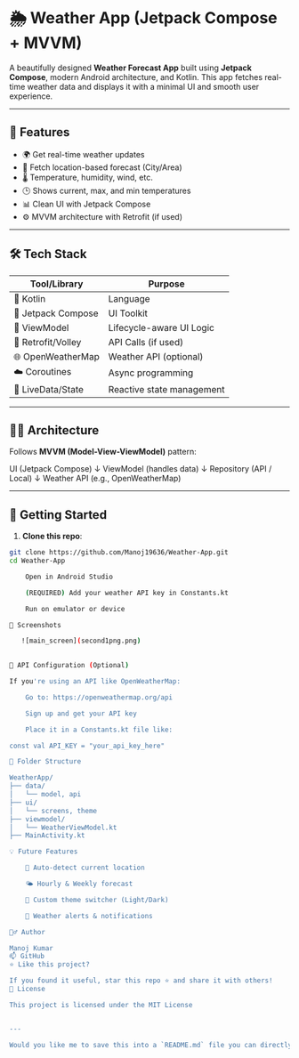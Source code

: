 # 🌦️ Weather App (Jetpack Compose + MVVM)

A beautifully designed **Weather Forecast App** built using **Jetpack Compose**, modern Android architecture, and Kotlin. This app fetches real-time weather data and displays it with a minimal UI and smooth user experience.

---

## 📱 Features

- 🌍 Get real-time weather updates
- 📍 Fetch location-based forecast (City/Area)
- 🌡️ Temperature, humidity, wind, etc.
- 🕒 Shows current, max, and min temperatures
- 📊 Clean UI with Jetpack Compose
- ⚙️ MVVM architecture with Retrofit (if used)

---

## 🛠️ Tech Stack

| Tool/Library       | Purpose                      |
|--------------------|------------------------------|
| 🧠 Kotlin           | Language                     |
| 🎨 Jetpack Compose | UI Toolkit                   |
| 🧰 ViewModel       | Lifecycle-aware UI Logic     |
| 📡 Retrofit/Volley | API Calls (if used)          |
| 🌐 OpenWeatherMap  | Weather API (optional)       |
| ☁️ Coroutines      | Async programming            |
| 🧪 LiveData/State  | Reactive state management    |

---

## 🧑‍💻 Architecture

Follows **MVVM (Model-View-ViewModel)** pattern:

UI (Jetpack Compose)
↓
ViewModel (handles data)
↓
Repository (API / Local)
↓
Weather API (e.g., OpenWeatherMap)


---

## 🚀 Getting Started

1. **Clone this repo**:

```bash
git clone https://github.com/Manoj19636/Weather-App.git
cd Weather-App

    Open in Android Studio

    (REQUIRED) Add your weather API key in Constants.kt 

    Run on emulator or device

📸 Screenshots

   ![main_screen](second1png.png)
    

🔐 API Configuration (Optional)

If you're using an API like OpenWeatherMap:

    Go to: https://openweathermap.org/api

    Sign up and get your API key

    Place it in a Constants.kt file like:

const val API_KEY = "your_api_key_here"

📂 Folder Structure

WeatherApp/
├── data/
│   └── model, api
├── ui/
│   └── screens, theme
├── viewmodel/
│   └── WeatherViewModel.kt
├── MainActivity.kt

💡 Future Features

    📍 Auto-detect current location

    🌤️ Hourly & Weekly forecast

    🎨 Custom theme switcher (Light/Dark)

    🔔 Weather alerts & notifications

🙋‍♂️ Author

Manoj Kumar
📫 GitHub
⭐ Like this project?

If you found it useful, star this repo ⭐ and share it with others!
📄 License

This project is licensed under the MIT License


---

Would you like me to save this into a `README.md` file you can directly upload or commit to your repo?

